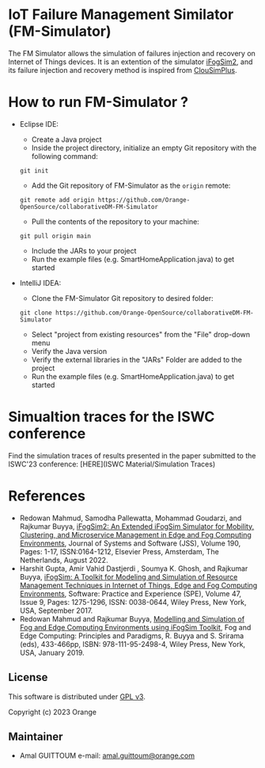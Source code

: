 # IoT Failure Management Similator (FM-Simulator)
The FM Simulator allows the simulation of failures injection and recovery on Internet of Things devices. It is an extention of the simulator [iFogSim2](https://github.com/Cloudslab/iFogSim1), and its failure injection and recovery method is inspired from [ClouSimPlus](https://cloudsimplus.org/). 

# How to run FM-Simulator ?
* Eclipse IDE:
  * Create a Java project
  * Inside the project directory, initialize an empty Git repository with the following command:
  ```
  git init
  ```
  * Add the Git repository of FM-Simulator as the `origin` remote:
  ```
  git remote add origin https://github.com/Orange-OpenSource/collaborativeDM-FM-Simulator
  ```
  * Pull the contents of the repository to your machine:
  ```
  git pull origin main
  ```
  * Include the JARs to your project  
  * Run the example files (e.g. SmartHomeApplication.java) to get started

* IntelliJ IDEA:
  * Clone the FM-Simulator Git repository to desired folder:
  ```
  git clone https://github.com/Orange-OpenSource/collaborativeDM-FM-Simulator
  ```
  * Select "project from existing resources" from the "File" drop-down menu
  * Verify the Java version
  * Verify the external libraries in the "JARs" Folder are added to the project
  * Run the example files (e.g. SmartHomeApplication.java) to get started

# Simualtion traces for the ISWC conference
Find the simulation traces of results presented in the paper submitted to the ISWC'23 conference: [HERE](ISWC Material/Simulation Traces)
# References
 * Redowan Mahmud, Samodha Pallewatta, Mohammad Goudarzi, and Rajkumar Buyya, <A href="https://arxiv.org/abs/2109.05636">iFogSim2: An Extended iFogSim Simulator for Mobility, Clustering, and Microservice Management in Edge and Fog Computing Environments</A>, Journal of Systems and Software (JSS), Volume 190, Pages: 1-17, ISSN:0164-1212, Elsevier Press, Amsterdam, The Netherlands, August 2022.
 * Harshit Gupta, Amir Vahid Dastjerdi , Soumya K. Ghosh, and Rajkumar Buyya, <A href="http://www.buyya.com/papers/iFogSim.pdf">iFogSim: A Toolkit for Modeling and Simulation of Resource Management Techniques in Internet of Things, Edge and Fog Computing Environments</A>, Software: Practice and Experience (SPE), Volume 47, Issue 9, Pages: 1275-1296, ISSN: 0038-0644, Wiley Press, New York, USA, September 2017.
 * Redowan Mahmud and Rajkumar Buyya, <A href="http://www.buyya.com/papers/iFogSim-Tut.pdf">Modelling and Simulation of Fog and Edge Computing Environments using iFogSim Toolkit</A>, Fog and Edge Computing: Principles and Paradigms, R. Buyya and S. Srirama (eds), 433-466pp, ISBN: 978-111-95-2498-4, Wiley Press, New York, USA, January 2019.
 ## License
 
 This software is distributed under [GPL v3](https://www.gnu.org/licenses/gpl-3.0.md). 

Copyright (c) 2023 Orange


## Maintainer
 
 * Amal GUITTOUM e-mail: amal.guittoum@orange.com
